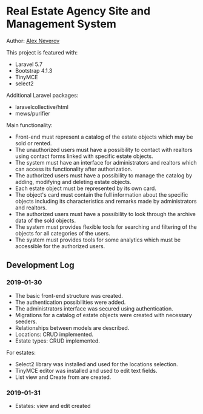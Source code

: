 # Real Estate Agency Site and Management System

Author: [Alex Neverov](al_neverov@live.ru)

This project is featured with:

- Laravel 5.7
- Bootstrap 4.1.3
- TinyMCE
- select2

Additional Laravel packages:

- laravelcollective/html
- mews/purifier

Main functionality:

- Front-end must represent a catalog of the estate objects which may be sold or rented.
- The unauthorized users must have a possibility to contact with realtors using contact forms linked with specific estate objects.
- The system must have an interface for administrators and realtors which can access its functionality after authorization.
- The authorized users must have a possibility to manage the catalog by adding, modifying and deleting estate objects.
- Each estate object must be represented by its own card.
- The object's card must contain the full information about the specific objects including its characteristics and remarks made by administrators and realtors.
- The authorized users must have a possibility to look through the archive data of the sold objects.
- The system must provides flexible tools for searching and filtering of the objects for all categories of the users.
- The system must provides tools for some analytics which must be accessible for the authorized users.

## Development Log

### 2019-01-30

- The basic front-end structure was created.
- The authentication possibilities were added.
- The administrators interface was secured using authentication.
- Migrations for a catalog of estate objects were created with necessary seeders.
- Relationships between models are described.
- Locations: CRUD implemented.
- Estate types: CRUD implemented.

For estates:

- Select2 library was installed and used for the locations selection.
- TinyMCE editor was installed and used to edit text fields.
- List view and Create from are created.

### 2019-01-31

- Estates: view and edit created
